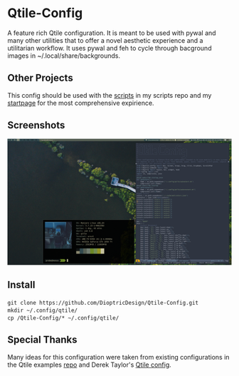 # Qtile-Config
A feature rich Qtile configuration. It is meant to be used with pywal and many other utilities that to offer a novel aesthetic experience and a utilitarian workflow. It uses pywal and feh to cycle through bacground images in ~/.local/share/backgrounds. 
## Other Projects
This config should be used with the [scripts](https://github.com/DioptricDesign/scripts) in my scripts repo and my [startpage](https://github.com/DioptricDesign/min-startpage) for the most comprehensive expirience.
## Screenshots
![qtile config](screens/2020-08-23-131058_1920x1080_scrot.png)
## Install
`git clone https://github.com/DioptricDesign/Qtile-Config.git`\
`mkdir ~/.config/qtile/`\
`cp /Qtile-Config/* ~/.config/qtile/`
## Special Thanks
Many ideas for this configuration were taken from existing configurations in the Qtile examples [repo](https://github.com/qtile/qtile-examples) and Derek Taylor's [Qtile config](https://gitlab.com/dwt1/dotfiles/-/tree/master/.config/qtile). 
